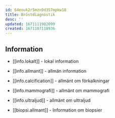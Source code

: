 ```yaml
---
id: 64eouk2r5mzn9d357mpkw18
title: Bröstdiagnostik
desc: ''
updated: 1671111902099
created: 1671107118936
---
```


## Information

- [[info.lokalt]]  - lokal information
- [[info.allmant]] - allmän information
- [[info.calcification]] - allmänt om förkalkningar
- [[info.mammografi]] - allmänt om mammografi
- [[info.ultraljud]] - allmänt om ultraljud

- [[biopsi.allmant]] - Information om biopsier







